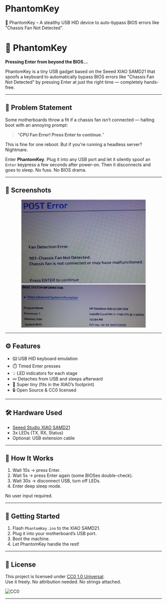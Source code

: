 # PhantomKey
👻 PhantomKey – A stealthy USB HID device to auto-bypass BIOS errors like "Chassis Fan Not Detected".

# 👻 PhantomKey

**Pressing Enter from beyond the BIOS...**

PhantomKey is a tiny USB gadget based on the Seeed XIAO SAMD21 that spoofs a keyboard to automatically bypass BIOS errors like "Chassis Fan Not Detected" by pressing Enter at just the right time — completely hands-free.

---

## 🧠 Problem Statement

Some motherboards throw a fit if a chassis fan isn’t connected — halting boot with an annoying prompt:  
> "**CPU Fan Error! Press Enter to continue.**"

This is fine for one reboot. But if you're running a headless server? Nightmare.

Enter **PhantomKey**. Plug it into any USB port and let it silently spoof an `Enter` keypress a few seconds after power-on. Then it disconnects and goes to sleep. No fuss. No BIOS drama.

---

## 📸 Screenshots

<p align="center">
  <img src="img/bios-error.jpg" width="400">
  <img src="img/system-information.jpg" width="400">
</p>

---

## ⚙️ Features

- ⌨️ USB HID keyboard emulation
- ⏱️ Timed Enter presses
- 💡 LED indicators for each stage
- 💤 Detaches from USB and sleeps afterward
- 🌈 Super tiny (fits in the XIAO’s footprint)
- 🔒 Open Source & CC0 licensed

---

## 🛠️ Hardware Used

- [Seeed Studio XIAO SAMD21](https://wiki.seeedstudio.com/XIAO_SAMD21/)
- 3x LEDs (TX, RX, Status)
- Optional: USB extension cable

---

## 🧪 How It Works

1. Wait 10s → press Enter.
2. Wait 5s → press Enter again (some BIOSes double-check).
3. Wait 30s → disconnect USB, turn off LEDs.
4. Enter deep sleep mode.

No user input required.

---

## 🚀 Getting Started

1. Flash `PhantomKey.ino` to the XIAO SAMD21.
2. Plug it into your motherboard’s USB port.
3. Boot the machine.
4. Let PhantomKey handle the rest!

---

## 🪪 License

This project is licensed under [CC0 1.0 Universal](https://creativecommons.org/publicdomain/zero/1.0/).  
Use it freely. No attribution needed. No strings attached.

![CC0](https://licensebuttons.net/p/zero/1.0/88x31.png)

---
